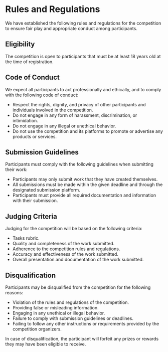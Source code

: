 # Rules and Regulations

We have established the following rules and regulations for the competition to ensure fair play and appropriate conduct among participants.

## Eligibility

The competition is open to participants that must be at least 18 years old at the time of registration.

## Code of Conduct

We expect all participants to act professionally and ethically, and to comply with the following code of conduct:

* Respect the rights, dignity, and privacy of other participants and individuals involved in the competition.
* Do not engage in any form of harassment, discrimination, or intimidation.
* Do not engage in any illegal or unethical behavior.
* Do not use the competition and its platforms to promote or advertise any products or services.

## Submission Guidelines

Participants must comply with the following guidelines when submitting their work:

* Participants may only submit work that they have created themselves.
* All submissions must be made within the given deadline and through the designated submission platform.
* Participants must provide all required documentation and information with their submission.

## Judging Criteria

Judging for the competition will be based on the following criteria:

* Tasks rubric.
* Quality and completeness of the work submitted.
* Adherence to the competition rules and regulations.
* Accuracy and effectiveness of the work submitted.
* Overall presentation and documentation of the work submitted.

## Disqualification

Participants may be disqualified from the competition for the following reasons:

* Violation of the rules and regulations of the competition.
* Providing false or misleading information.
* Engaging in any unethical or illegal behavior.
* Failure to comply with submission guidelines or deadlines.
* Failing to follow any other instructions or requirements provided by the competition organizers.

In case of disqualification, the participant will forfeit any prizes or rewards they may have been eligible to receive.
